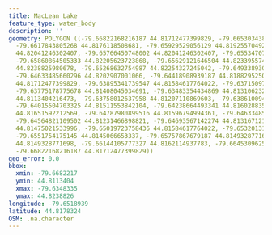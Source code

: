 ```yaml
---
title: MacLean Lake
feature_type: water_body
description: ''
geometry: POLYGON ((-79.66822168216187 44.81712477399829, -79.66530343875378 44.81755096648462,
  -79.6617843805268 44.8176118508681, -79.65929529056129 44.81925570492731, -79.65972444400386
  44.82041246302407, -79.65766450748002 44.82041246302407, -79.65534707889171 44.82053422568439,
  -79.65860864505333 44.82205623723868, -79.65629121646504 44.8233955741706, -79.65508958682635
  44.8238825980678, -79.65268632754987 44.82254327245042, -79.64933893069922 44.82144743743862,
  -79.64633485660296 44.8202907001066, -79.64418908939187 44.8188295250419, -79.64195749149172
  44.81712477399829, -79.63895341739547 44.81584617764022, -79.63715097293699 44.81523731226732,
  -79.63775178775678 44.81408045034691, -79.63483354434869 44.81310623283519, -79.63483354434869
  44.8113404216473, -79.63758012637958 44.81207110869603, -79.63861009464104 44.81383689751203,
  -79.64015504703325 44.81511553842104, -79.64238664493341 44.81602883599855, -79.64539071902963
  44.81651592212569, -79.64787980899516 44.81596794994361, -79.64633485660296 44.81487198995767,
  -79.64564821109502 44.81231466898821, -79.64693567142274 44.81316712191162, -79.64848062381495
  44.81475021533996, -79.65019723758436 44.81584617764022, -79.65320131168062 44.81572440508032,
  -79.6551754175145 44.8145066653337, -79.65757867679187 44.8149328771698, -79.65920945987313
  44.8149328771698, -79.66144105777327 44.8162114937783, -79.66453096255769 44.8156635187033,
  -79.66822168216187 44.81712477399829))
geo_error: 0.0
bbox:
  xmin: -79.6682217
  ymin: 44.8113404
  xmax: -79.6348335
  ymax: 44.8238826
longitude: -79.6518939
latitude: 44.8178324
OSM: .na.character
---
```


